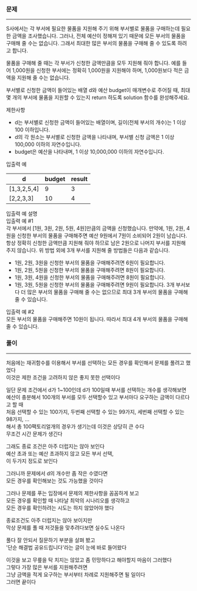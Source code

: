 ### 문제
***

S사에서는 각 부서에 필요한 물품을 지원해 주기 위해 부서별로 물품을 구매하는데 필요한 금액을 조사했습니다. 그러나, 전체 예산이 정해져 있기 때문에 모든 부서의 물품을 구매해 줄 수는 없습니다. 그래서 최대한 많은 부서의 물품을 구매해 줄 수 있도록 하려고 합니다.  

물품을 구매해 줄 때는 각 부서가 신청한 금액만큼을 모두 지원해 줘야 합니다. 예를 들어 1,000원을 신청한 부서에는 정확히 1,000원을 지원해야 하며, 1,000원보다 적은 금액을 지원해 줄 수는 없습니다.  

부서별로 신청한 금액이 들어있는 배열 d와 예산 budget이 매개변수로 주어질 때, 최대 몇 개의 부서에 물품을 지원할 수 있는지 return 하도록 solution 함수를 완성해주세요.  
  
제한사항  
* d는 부서별로 신청한 금액이 들어있는 배열이며, 길이(전체 부서의 개수)는 1 이상 100 이하입니다.  
* d의 각 원소는 부서별로 신청한 금액을 나타내며, 부서별 신청 금액은 1 이상 100,000 이하의 자연수입니다.  
* budget은 예산을 나타내며, 1 이상 10,000,000 이하의 자연수입니다.  

입출력 예

|d|	budget|	result|
|---|---|---|
|[1,3,2,5,4]|	9|	3|
|[2,2,3,3]|	10|	4|

입출력 예 설명  
입출력 예 #1  
각 부서에서 [1원, 3원, 2원, 5원, 4원]만큼의 금액을 신청했습니다. 만약에, 1원, 2원, 4원을 신청한 부서의 물품을 구매해주면 예산 9원에서 7원이 소비되어 2원이 남습니다. 항상 정확히 신청한 금액만큼 지원해 줘야 하므로 남은 2원으로 나머지 부서를 지원해 주지 않습니다. 위 방법 외에 3개 부서를 지원해 줄 방법들은 다음과 같습니다.  

* 1원, 2원, 3원을 신청한 부서의 물품을 구매해주려면 6원이 필요합니다.
* 1원, 2원, 5원을 신청한 부서의 물품을 구매해주려면 8원이 필요합니다.
* 1원, 3원, 4원을 신청한 부서의 물품을 구매해주려면 8원이 필요합니다.
* 1원, 3원, 5원을 신청한 부서의 물품을 구매해주려면 9원이 필요합니다.
3개 부서보다 더 많은 부서의 물품을 구매해 줄 수는 없으므로 최대 3개 부서의 물품을 구매해 줄 수 있습니다.  

입출력 예 #2  
모든 부서의 물품을 구매해주면 10원이 됩니다. 따라서 최대 4개 부서의 물품을 구매해 줄 수 있습니다.  

### 풀이
***
처음에는 재귀함수를 이용해서 부서를 선택하는 모든 경우를 확인해서 문제를 풀려고 했었다  
이것은 제한 조건을 고려하지 않은 좋지 못한 선택이다   

일단 문제 조건에서 d가 1~100인데
d가 100일때 부서를 선택하는 개수를 생각해보면  
예산이 충분해서 100개의 부서를 모두 선택할수 있고 부서마다 요구하는 금액이 다르다고 할 때     
처음 선택할 수 있는 100가지, 두번째 선택할 수 있는 99가지, 세번째 선택할 수 있는 98가지, ...  
해서 총 100팩토리얼개의 경우가 생기는데 이것은 상당히 큰 수다  
무조건 시간 문제가 생긴다  

그래도 종료 조건은 아주 더럽지는 않아 보인다  
예산 초과 또는 예산 초과하지 않고 모든 부서 선택,  
이 두가지 정도로 보인다  

그러니까 문제에서 d의 개수만 좀 작은 수였다면  
모든 경우를 확인해보는 것도 가능했을 것이다  

그러나 문제를 푸는 입장에서 문제의 제한사항을 꼼꼼하게 보고  
모든 경우를 확인할 때 나타날 최악의 시나리오를 생각하고  
모든 경우를 확인하려는 시도는 하지 않았어야 했다  
  
종료조건도 아주 더럽지는 않아 보이지만  
막상 문제를 풀 때 저것들을 맞추려다보면 실수도 나온다  

풀다 잘 안되서 질문하기 부분을 살펴 봤고  
'단순 해결법 공유드립니다'라는 글이 눈에 바로 들어왔다  

이것을 보고 무릎을 탁 치지는 않았고 좀 민망하다고 해야할지 마음이 그러했다  
그렇다 가장 많은 부서를 지원해주려면  
그냥 금액을 적게 요구하는 부서부터 차례로 지원해주면 될 일이다  
그러면 끝이다  
  




